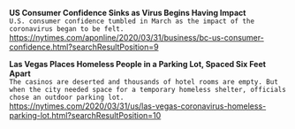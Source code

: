 **US Consumer Confidence Sinks as Virus Begins Having Impact**\
`U.S. consumer confidence tumbled in March as the impact of the coronavirus began to be felt.`\
https://nytimes.com/aponline/2020/03/31/business/bc-us-consumer-confidence.html?searchResultPosition=9

**Las Vegas Places Homeless People in a Parking Lot, Spaced Six Feet Apart**\
`The casinos are deserted and thousands of hotel rooms are empty. But when the city needed space for a temporary homeless shelter, officials chose an outdoor parking lot.`\
https://nytimes.com/2020/03/31/us/las-vegas-coronavirus-homeless-parking-lot.html?searchResultPosition=10


